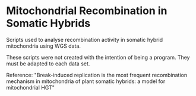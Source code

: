 # Mitochondrial Recombination in Somatic Hybrids 
Scripts used to analyse recombination activity in somatic hybrid mitochondria using WGS data. 

These scripts were not created with the intention of being a program. They must be adapted to each data set.

Reference: "Break-induced replication is the most frequent recombination mechanism in mitochondria of plant somatic hybrids: a model for mitochondrial HGT" 
